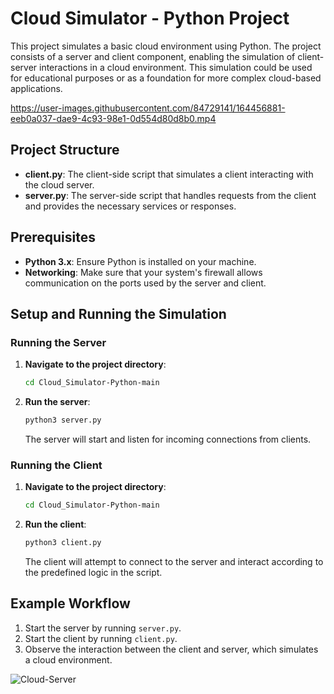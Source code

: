 # Cloud Simulator - Python Project

This project simulates a basic cloud environment using Python. The project consists of a server and client component, enabling the simulation of client-server interactions in a cloud environment. This simulation could be used for educational purposes or as a foundation for more complex cloud-based applications.



https://user-images.githubusercontent.com/84729141/164456881-eeb0a037-dae9-4c93-98e1-0d554d80d8b0.mp4



## Project Structure

- **client.py**: The client-side script that simulates a client interacting with the cloud server.
- **server.py**: The server-side script that handles requests from the client and provides the necessary services or responses.

## Prerequisites

- **Python 3.x**: Ensure Python is installed on your machine.
- **Networking**: Make sure that your system's firewall allows communication on the ports used by the server and client.

## Setup and Running the Simulation

### Running the Server

1. **Navigate to the project directory**:
   ```bash
   cd Cloud_Simulator-Python-main
   ```

2. **Run the server**:
   ```bash
   python3 server.py
   ```

   The server will start and listen for incoming connections from clients.

### Running the Client

1. **Navigate to the project directory**:
   ```bash
   cd Cloud_Simulator-Python-main
   ```

2. **Run the client**:
   ```bash
   python3 client.py
   ```

   The client will attempt to connect to the server and interact according to the predefined logic in the script.

## Example Workflow

1. Start the server by running `server.py`.
2. Start the client by running `client.py`.
3. Observe the interaction between the client and server, which simulates a cloud environment.


![Cloud-Server](https://user-images.githubusercontent.com/84729141/186115962-f223efd7-78b2-4341-bbe8-3c9a14e25777.jpeg)



